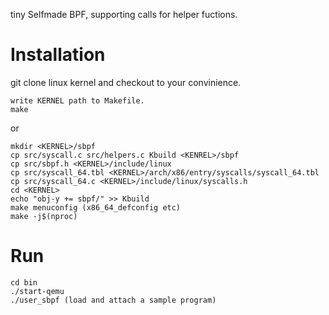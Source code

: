 tiny Selfmade BPF, supporting calls for helper fuctions.

# Installation

git clone linux kernel and checkout to your convinience.
```
write KERNEL path to Makefile.
make
```
or
```
mkdir <KERNEL>/sbpf
cp src/syscall.c src/helpers.c Kbuild <KENREL>/sbpf
cp src/sbpf.h <KERNEL>/include/linux
cp src/syscall_64.tbl <KERNEL>/arch/x86/entry/syscalls/syscall_64.tbl
cp src/syscall_64.c <KERNEL>/include/linux/syscalls.h
cd <KERNEL>
echo "obj-y += sbpf/" >> Kbuild
make menuconfig (x86_64_defconfig etc)
make -j$(nproc)
```

# Run
```
cd bin
./start-qemu
./user_sbpf (load and attach a sample program)
```
